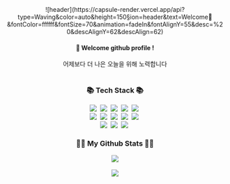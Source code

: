 <div align="center"> 
  <!-- 헤더 이미지 (자동 갱신) -->
  ![header](https://capsule-render.vercel.app/api?type=Waving&color=auto&height=150&section=header&text=Welcome🎈&fontColor=ffffff&fontSize=70&animation=fadeIn&fontAlignY=55&desc=%20&descAlignY=62&descAlign=62)

  #### :wave: Welcome github profile !
  어제보다 더 나은 오늘을 위해 노력합니다<br>
  <br/>

  ### 📚 Tech Stack 📚
  <p align="center">
    <img src="https://img.shields.io/badge/C%2FC%2B%2B-00599C?style=flat-square&logo=c%2B%2B&logoColor=white"/>&nbsp;
    <img src="https://img.shields.io/badge/JavaScript-F7DF1E?style=flat-square&logo=javascript&logoColor=black"/>&nbsp;
    <img src="https://img.shields.io/badge/TypeScript-007ACC?style=flat-square&logo=typescript&logoColor=white"/>&nbsp;
    <img src="https://img.shields.io/badge/Java-007396?style=flat-square&logo=java&logoColor=white"/>&nbsp;
    <img src="https://img.shields.io/badge/Python-3776AB?style=flat-square&logo=python&logoColor=white"/>&nbsp;<br>
    <img src="https://img.shields.io/badge/Node.js-339933?style=flat-square&logo=node.js&logoColor=white"/>&nbsp;
    <img src="https://img.shields.io/badge/Django-092E20?style=flat-square&logo=django&logoColor=white"/>&nbsp;
    <img src="https://img.shields.io/badge/React-61DAFB?style=flat-square&logo=react&logoColor=black"/>&nbsp;
    <img src="https://img.shields.io/badge/HTML5-E34F26?style=flat-square&logo=html5&logoColor=white"/>&nbsp;
    <img src="https://img.shields.io/badge/CSS3-1572B6?style=flat-square&logo=css3&logoColor=white"/>&nbsp;<br>
    <img src="https://img.shields.io/badge/MySQL-4479A1?style=flat-square&logo=mysql&logoColor=white"/>&nbsp;
    <img src="https://img.shields.io/badge/MariaDB-003545?style=flat-square&logo=mariadb&logoColor=white"/>&nbsp;
    <img src="https://img.shields.io/badge/Oracle-F80000?style=flat-square&logo=oracle&logoColor=white"/>&nbsp;
  </p>

  ### 👩‍💻 My Github Stats 👩‍💻
  <img src="https://github-readme-stats.vercel.app/api/top-langs/?username=kgs3770&layout=compact"><br><br>
  <img src="https://github-readme-stats.vercel.app/api?username=kgs3770&show_icons=true">
</div>
